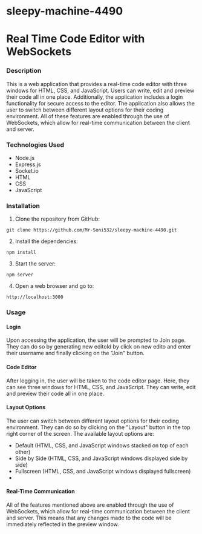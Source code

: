 # sleepy-machine-4490

# Real Time Code Editor with WebSockets

### Description
This is a web application that provides a real-time code editor with three windows for HTML, CSS, and JavaScript. Users can write, edit and preview their code all in one place. Additionally, the application includes a login functionality for secure access to the editor. The application also allows the user to switch between different layout options for their coding environment. All of these features are enabled through the use of WebSockets, which allow for real-time communication between the client and server.

### Technologies Used
- Node.js
- Express.js
- Socket.io
- HTML
- CSS
- JavaScript

### Installation
1. Clone the repository from GitHub:

```
git clone https://github.com/Mr-Soni532/sleepy-machine-4490.git
```

2. Install the dependencies:
```
npm install
```

3. Start the server:
```
npm server
```

4. Open a web browser and go to:
```
http://localhost:3000
```

### Usage
#### Login
Upon accessing the application, the user will be prompted to Join page. They can do so by generating new editoId by click on new edito and enter their username and finally clicking on the "Join" button.

#### Code Editor
After logging in, the user will be taken to the code editor page. Here, they can see three windows for HTML, CSS, and JavaScript. They can write, edit and preview their code all in one place.

#### Layout Options
The user can switch between different layout options for their coding environment. They can do so by clicking on the "Layout" button in the top right corner of the screen. The available layout options are:

- Default (HTML, CSS, and JavaScript windows stacked on top of each other)
- Side by Side (HTML, CSS, and JavaScript windows displayed side by side)
- Fullscreen (HTML, CSS, and JavaScript windows displayed fullscreen)
- 
#### Real-Time Communication
All of the features mentioned above are enabled through the use of WebSockets, which allow for real-time communication between the client and server. This means that any changes made to the code will be immediately reflected in the preview window.




